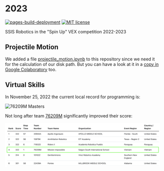 # 2023

[![pages-build-deployment](https://github.com/vex-ssis/2023/actions/workflows/pages/pages-build-deployment/badge.svg)](https://github.com/vex-ssis/2023/actions/workflows/pages/pages-build-deployment)
[![MIT license](https://img.shields.io/github/license/vex-ssis/2023)](https://vex-ssis.mit-license.org/)

SSIS Robotics in the "Spin Up" VEX competition 2022-2023

## Projectile Motion

We added a file [projectile_motion.ipynb](docs/projectile_motion.ipynb) to this repository since we need it for the calculation of our disk path. But you can have a look at it in a [copy in Google Colaboratory](https://colab.research.google.com/drive/1ZDqA7VL2sX8HjGgLV1grBOFcIxxB_T2S?usp=sharing) too.

## Virtual Skills

In November 25, 2022 the current local record for programming is:

![76209M Masters](76209M/2022-09-21_72a.png)

Not long after team [76209M](https://www.robotevents.com/teams/VRC/76209M) significantly improved their score:

![world standing](docs/2023-03-27.png)
